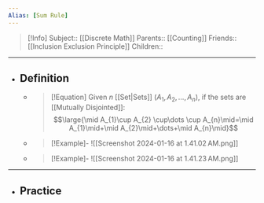 ```yaml
---
Alias: [Sum Rule]
---
```

> [!Info]
> Subject:: [[Discrete Math]]
> Parents:: [[Counting]]
> Friends:: [[Inclusion Exclusion Principle]]
> Children:: 
---
- ## Definition
	- > [!Equation]
	  > Given $n$ [[Set|Sets]] $(A_{1}, A_{2},\dots,A_{n})$, if the sets are [[Mutually Disjointed]]:
	  > $$\large{\mid A_{1}\cup A_{2} \cup\dots \cup  A_{n}\mid=\mid A_{1}\mid+\mid A_{2}\mid+\dots+\mid A_{n}\mid}$$
	- > [!Example]-
	  > ![[Screenshot 2024-01-16 at 1.41.02 AM.png]]
	- > [!Example]-
	  > ![[Screenshot 2024-01-16 at 1.41.23 AM.png]]
---
- ## Practice